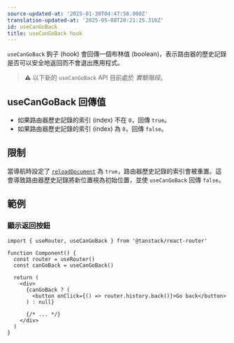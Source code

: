 ```yaml
---
source-updated-at: '2025-01-30T04:47:58.000Z'
translation-updated-at: '2025-05-08T20:21:25.316Z'
id: useCanGoBack
title: useCanGoBack hook
---
```


`useCanGoBack` 鉤子 (hook) 會回傳一個布林值 (boolean)，表示路由器的歷史記錄是否可以安全地返回而不會退出應用程式。

> ⚠️ 以下新的 `useCanGoBack` API 目前處於 _實驗階段_。

## useCanGoBack 回傳值

- 如果路由器歷史記錄的索引 (index) 不在 `0`，回傳 `true`。
- 如果路由器歷史記錄的索引 (index) 為 `0`，回傳 `false`。

## 限制

當導航時設定了 [`reloadDocument`](./NavigateOptionsType.md#reloaddocument) 為 `true`，路由器歷史記錄的索引會被重置。這會導致路由器歷史記錄將新位置視為初始位置，並使 `useCanGoBack` 回傳 `false`。

## 範例

### 顯示返回按鈕

```tsx
import { useRouter, useCanGoBack } from '@tanstack/react-router'

function Component() {
  const router = useRouter()
  const canGoBack = useCanGoBack()

  return (
    <div>
      {canGoBack ? (
        <button onClick={() => router.history.back()}>Go back</button>
      ) : null}

      {/* ... */}
    </div>
  )
}
```
